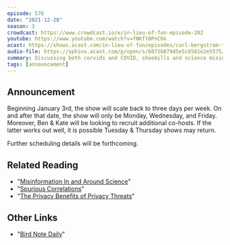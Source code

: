 ```yaml
---
episode: 576
date: "2021-12-28"
season: 3
crowdcast: https://www.crowdcast.io/e/in-lieu-of-fun-episode-202
youtube: https://www.youtube.com/watch?v=fNKfl0PnChk
acast: https://shows.acast.com/in-lieu-of-fun/episodes/carl-bergstrom-talks-science-misinformation-and-shoebills
audio-file: https://sphinx.acast.com/p/open/s/6071b87945e5c6581e2e5575/e/61cbba6c69b0310012996127/media.mp3
summary: Discussing both corvids and COVID, shoebills and science misinformation
tags: [announcement]
---
```


## Announcement

Beginning January 3rd, the show will scale back to three days per week. On and after that date, the show will only be Monday, Wednesday, and Friday. Moreover, Ben & Kate will be looking to recruit additional co-hosts. If the latter works out well, it is possible Tuesday & Thursday shows may return.

Further scheduling details will be forthcoming.

## Related Reading

- "[Misinformation In and Around Science](https://www.pnas.org/content/118/15/e1912444117)"
- "[Spurious Correlations](http://www.tylervigen.com/spurious-correlations)"
- "[The Privacy Benefits of Privacy Threats](https://www.brookings.edu/research/the-privacy-paradox-the-privacy-benefits-of-privacy-threats)"

## Other Links

- "[Bird Note Daily](https://www.birdnote.org/birdnote-daily)"
